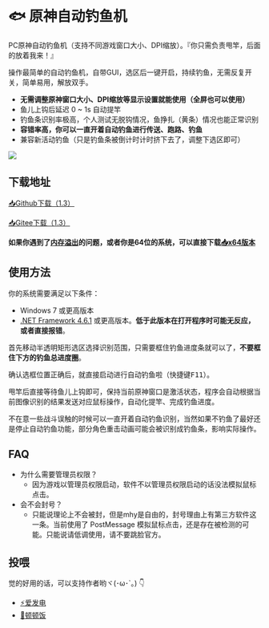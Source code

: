 # 🐟 原神自动钓鱼机

PC原神自动钓鱼机（支持不同游戏窗口大小、DPI缩放）。『你只需负责甩竿，后面的放着我来！』

操作最简单的自动钓鱼机，自带GUI，选区后一键开启，持续钓鱼，无需反复开关，简单易用，解放双手。

* **无需调整原神窗口大小、DPI缩放等显示设置就能使用（全屏也可以使用）**
* 鱼儿上钩后延迟 0 ~ 1s 自动提竿
* 钓鱼条识别率极高，个人测试无脱钩情况，鱼挣扎（黄条）情况也能正常识别
* **容错率高，你可以一直开着自动钓鱼进行传送、跑路、钓鱼**
* 兼容新活动钓鱼（只是钓鱼条被倒计时计时挤下去了，调整下选区即可）

![](https://raw.githubusercontent.com/babalae/genshin-fishing-toy/master/Image/demo.gif)

## 下载地址

[📥Github下载（1.3）](https://github.com/babalae/genshin-fishing-toy/releases/download/v1.3/GenshinAutoFish_v1.3.zip)

[📥Gitee下载（1.3）](https://gitee.com/babalae/genshin-auto-fish/attach_files/839858/download/GenshinAutoFish_v1.3.zip)

**如果你遇到了[内存溢出](https://github.com/babalae/genshin-fishing-toy/issues/18)的问题，或者你是64位的系统，可以直接下载[📥x64版本](https://ws28.cn/f/85ac4rzerwt)**

## 使用方法

你的系统需要满足以下条件：
  * Windows 7 或更高版本
  * [.NET Framework 4.6.1](https://support.microsoft.com/zh-cn/topic/windows-net-framework-4-6-1-%E8%84%B1%E6%9C%BA%E5%AE%89%E8%A3%85%E7%A8%8B%E5%BA%8F-842e545a-bad5-c538-e491-578d017e677c) 或更高版本。**低于此版本在打开程序时可能无反应，或者直接报错**。


首先移动半透明矩形选区选择识别范围，只需要框住钓鱼进度条就可以了，**不要框住下方的钓鱼总进度圈**。

确认选框位置正确后，就直接启动进行自动钓鱼啦（快捷键<kbd>F11</kbd>）。

甩竿后直接等待鱼儿上钩即可，保持当前原神窗口是激活状态，程序会自动根据当前图像识别的结果发送对应鼠标操作，自动化提竿、完成钓鱼进度。

不在意一些战斗误触的时候可以一直开着自动钓鱼识别，当然如果不钓鱼了最好还是停止自动钓鱼功能，部分角色重击动画可能会被识别成钓鱼条，影响实际操作。

## FAQ
* 为什么需要管理员权限？
  * 因为游戏以管理员权限启动，软件不以管理员权限启动的话没法模拟鼠标点击。
* 会不会封号？
  * 只能说理论上不会被封，但是mhy是自由的，封号理由上有第三方软件这一条。当前使用了 PostMessage 模拟鼠标点击，还是存在被检测的可能。只能说请低调使用，请不要跳脸官方。

## 投喂

觉的好用的话，可以支持作者哟ヾ(･ω･`｡) 👇
* [⚡爱发电](https://afdian.net/@huiyadanli)
* [🍚顿顿饭](https://dun.mianbaoduo.com/@huiyadanli)
